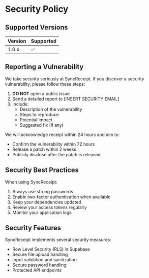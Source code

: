 # Security Policy

## Supported Versions

| Version | Supported          |
| ------- | ------------------ |
| 1.0.x   | :white_check_mark: |

## Reporting a Vulnerability

We take security seriously at SyncReceipt. If you discover a security vulnerability, please follow these steps:

1. **DO NOT** open a public issue
2. Send a detailed report to [INSERT SECURITY EMAIL]
3. Include:
   - Description of the vulnerability
   - Steps to reproduce
   - Potential impact
   - Suggested fix (if any)

We will acknowledge receipt within 24 hours and aim to:
- Confirm the vulnerability within 72 hours
- Release a patch within 2 weeks
- Publicly disclose after the patch is released

## Security Best Practices

When using SyncReceipt:
1. Always use strong passwords
2. Enable two-factor authentication when available
3. Keep your dependencies updated
4. Review your access tokens regularly
5. Monitor your application logs

## Security Features

SyncReceipt implements several security measures:
- Row Level Security (RLS) in Supabase
- Secure file upload handling
- Input validation and sanitization
- Secure password handling
- Protected API endpoints